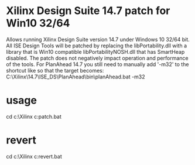# Xilinx Design Suite 14.7 patch for Win10 32/64
Allows running Xilinx Design Suite version 14.7 under Windows 10 32/64 bit.
All ISE Design Tools will be patched by replacing the libPortability.dll with a library that is Win10 compatible libPortabilityNOSH.dll that has SmartHeap disabled. The patch does not negatively impact operation and performance of the tools.
For PlanAhead 14.7 you still need to manually add '-m32' to the shortcut like so that the target becomes:
C:\Xilinx\14.7\ISE_DS\PlanAhead\bin\planAhead.bat -m32

# usage

cd c:\Xilinx
c:patch.bat

# revert

cd c:\Xilinx
c:revert.bat

